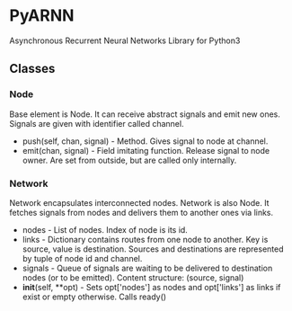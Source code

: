 # PyARNN

Asynchronous Recurrent Neural Networks Library for Python3

## Classes

### Node
Base element is Node. It can receive abstract signals and emit new ones. Signals are given with identifier called channel.
+ push(self, chan, signal) - Method. Gives signal to node at channel.
+ emit(chan, signal) - Field imitating function. Release signal to node owner. Are set from outside, but are called only internally.

### Network
Network encapsulates interconnected nodes. Network is also Node. It fetches signals from nodes and delivers them to another ones via links.
+ nodes - List of nodes. Index of node is its id.
+ links - Dictionary contains routes from one node to another. Key is source, value is destination. Sources and destinations are represented by tuple of node id and channel.
+ signals - Queue of signals are waiting to be delivered to destination nodes (or to be emitted). Content structure: (source, signal)
+ __init__(self, **opt) - Sets opt['nodes'] as nodes and opt['links'] as links if exist or empty otherwise. Calls ready()
